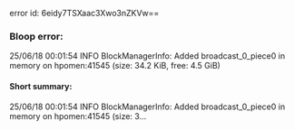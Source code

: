 error id: 6eidy7TSXaac3Xwo3nZKVw==
### Bloop error:

25/06/18 00:01:54 INFO BlockManagerInfo: Added broadcast_0_piece0 in memory on hpomen:41545 (size: 34.2 KiB, free: 4.5 GiB)
#### Short summary: 

25/06/18 00:01:54 INFO BlockManagerInfo: Added broadcast_0_piece0 in memory on hpomen:41545 (size: 3...
